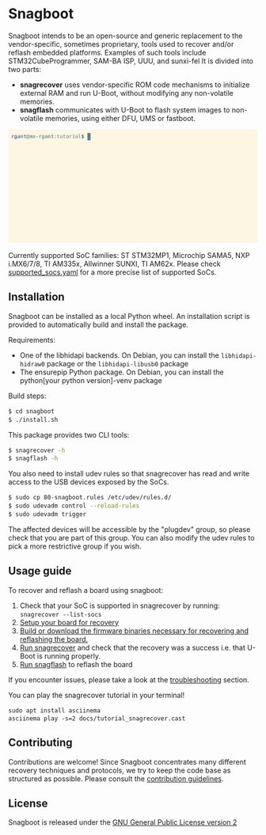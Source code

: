 # Snagboot

Snagboot intends to be an open-source and generic replacement to the
vendor-specific, sometimes proprietary, tools used to recover and/or reflash
embedded platforms. Examples of such tools include STM32CubeProgrammer, SAM-BA
ISP, UUU, and sunxi-fel It is divided into two parts: 

- **snagrecover** uses vendor-specific ROM code mechanisms to initialize
  external RAM and run U-Boot, without modifying any non-volatile
  memories.
- **snagflash** communicates with U-Boot to flash system images to non-volatile
  memories, using either DFU, UMS or fastboot.

![demo](docs/tutorial_snagrecover.gif)

Currently supported SoC families: ST STM32MP1, Microchip SAMA5, NXP i.MX6/7/8,
TI AM335x, Allwinner SUNXI, TI AM62x. Please check
[supported_socs.yaml](src/snagrecover/supported_socs.yaml) for a more precise
list of supported SoCs.

## Installation

Snagboot can be installed as a local Python wheel. An installation script is
provided to automatically build and install the package.

Requirements:

 * One of the libhidapi backends. On Debian, you can install the
   `libhidapi-hidraw0` package or the `libhidapi-libusb0` package
 * The ensurepip Python package. On Debian, you can install the
   python[your python version]-venv package

Build steps:

```bash
$ cd snagboot
$ ./install.sh
```

This package provides two CLI tools: 

```bash
$ snagrecover -h
$ snagflash -h
```

You also need to install udev rules so that snagrecover has read and write
access to the USB devices exposed by the SoCs.

```bash
$ sudo cp 80-snagboot.rules /etc/udev/rules.d/
$ sudo udevadm control --reload-rules
$ sudo udevadm trigger
```

The affected devices will be accessible by the "plugdev" group, so please check
that you are part of this group. You can also modify the udev rules to pick a
more restrictive group if you wish.

## Usage guide

To recover and reflash a board using snagboot:

1. Check that your SoC is supported in snagrecover by running: `snagrecover --list-socs`
2. [Setup your board for recovery](docs/board_setup.md)
3. [Build or download the firmware binaries necessary for recovering and reflashing the board.](docs/fw_binaries.md)
4. [Run snagrecover](docs/snagrecover.md) and check that the recovery was a success i.e. that U-Boot is running properly.
5. [Run snagflash](docs/snagflash.md) to reflash the board

If you encounter issues, please take a look at the 
[troubleshooting](docs/troubleshooting.md) section.

You can play the snagrecover tutorial in your terminal!

```
sudo apt install asciinema
asciinema play -s=2 docs/tutorial_snagrecover.cast
```

## Contributing

Contributions are welcome! Since Snagboot concentrates many different recovery
techniques and protocols, we try to keep the code base as structured as
possible. Please consult the [contribution guidelines](CONTRIBUTING.md).

## License

Snagboot is released under the [GNU General Public License version 2](LICENSE)


